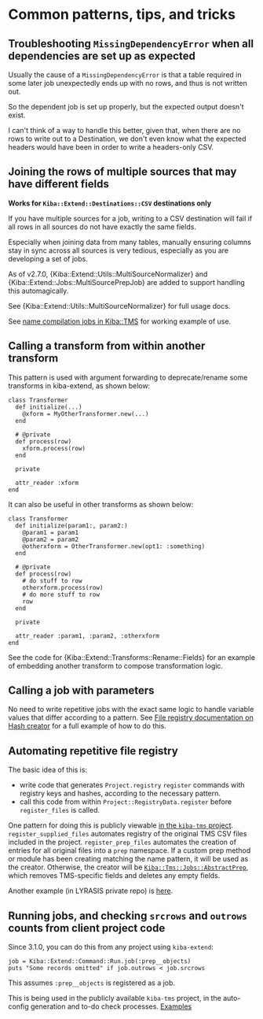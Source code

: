 # Common patterns, tips, and tricks

## Troubleshooting `MissingDependencyError` when all dependencies are set up as expected

Usually the cause of a `MissingDependencyError` is that a table required in some later job unexpectedly ends up with no rows, and thus is not written out. 

So the dependent job is set up properly, but the expected output doesn't exist. 

I can't think of a way to handle this better, given that, when there are no rows to write out to a Destination, we don't even know what the expected headers would have been in order to write a headers-only CSV.

## Joining the rows of multiple sources that may have different fields

**Works for `Kiba::Extend::Destinations::CSV` destinations only**

If you have multiple sources for a job, writing to a CSV destination will fail if all rows in all sources do not have exactly the same fields.

Especially when joining data from many tables, manually ensuring columns stay in sync across all sources is very tedious, especially as you are developing a set of jobs. 

As of v2.7.0, {Kiba::Extend::Utils::MultiSourceNormalizer} and {Kiba::Extend::Jobs::MultiSourcePrepJob} are added to support handling this automagically. 

See {Kiba::Extend::Utils::MultiSourceNormalizer} for full usage docs.

See [name compilation jobs in Kiba::TMS](https://github.com/lyrasis/kiba-tms/blob/main/lib/kiba/tms/jobs/in_between/name_compilation.rb) for working example of use.

## Calling a transform from within another transform

This pattern is used with argument forwarding to deprecate/rename some transforms in kiba-extend, as shown below: 

```
class Transformer
  def initialize(...)
    @xform = MyOtherTransformer.new(...)
  end

  # @private
  def process(row)
    xform.process(row)
  end
  
  private
  
  attr_reader :xform
end
```

It can also be useful in other transforms as shown below:


```
class Transformer
  def initialize(param1:, param2:)
    @param1 = param1
	@param2 = param2
	@otherxform = OtherTransformer.new(opt1: :something)
  end

  # @private
  def process(row)
    # do stuff to row
    otherxform.process(row)
    # do more stuff to row
	row
  end
  
  private
  
  attr_reader :param1, :param2, :otherxform
end
```

See the code for {Kiba::Extend::Transforms::Rename::Fields} for an example of embedding another transform to compose transformation logic.

## Calling a job with parameters

No need to write repetitive jobs with the exact same logic to handle variable values that differ according to a pattern. See [File registry documentation on Hash creator](https://lyrasis.github.io/kiba-extend/file.file_registry_entry.html#hash-creator-example-since-2-7-2) for a full example of how to do this.

## Automating repetitive file registry

The basic idea of this is: 

* write code that generates `Project.registry` `register` commands with registry keys and hashes, according to the necessary pattern.
* call this code from within `Project::RegistryData.register` before `register_files` is called. 

One pattern for doing this is publicly viewable [in the `kiba-tms` project](https://github.com/lyrasis/csws-update/blob/main/lib/csws/registry_data.rb#L7-L15). `register_supplied_files` automates registry of the original TMS CSV files included in the project. `register_prep_files` automates the creation of entries for all original files into a `prep` namespace. If a custom prep method or module has been creating matching the name pattern, it will be used as the creator. Otherwise, the creator will be [`Kiba::Tms::Jobs::AbstractPrep`](https://github.com/lyrasis/kiba-tms/blob/main/lib/kiba/tms/jobs/abstract_prep.rb), which removes TMS-specific fields and deletes any empty fields. 

Another example (in LYRASIS private repo) is [here](https://github.com/lyrasis/csws-update/blob/main/lib/csws/registry_data.rb#L7-L15).

## Running jobs, and checking `srcrows` and `outrows` counts from client project code

Since 3.1.0, you can do this from any project using `kiba-extend`: 

```
job = Kiba::Extend::Command::Run.job(:prep__objects)
puts "Some records omitted" if job.outrows < job.srcrows
```

This assumes `:prep__objects` is registered as a job.

This is being used in the publicly available `kiba-tms` project, in the auto-config generation and to-do check processes. [Examples](https://github.com/lyrasis/kiba-tms/search?q=Kiba%3A%3AExtend%3A%3ACommand%3A%3ARun.job)

